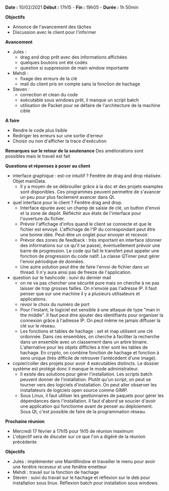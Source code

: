**Date :** 10/02/2021
**Début :** 17h15 - **Fin :** 19h05 - **Durée :** 1h 50min

**Objectifs**
- Annonce de l'avancement des tâches
- Discussion avec le client pour l'informer

**Avancement**
- Jules :
    - drag and drop prêt avec des informations affichées
    - quelques boutons ont été codés
    - question si suppression de main window importante
- Mehdi :
    - fixage des erreurs de la clé
    - mail du client pris en compte sans la fonction de hachage
- Steven :
    - correction et clean du code
    - exécutable sous windows prêt, il manque un script batch
    - utilisation de Packet pour se défaire de l'architecture de la machine cible

**A faire**
- Rendre le code plus lisible
- Rediriger les erreurs sur une sortie d'erreur
- Choisir ou non d'afficher la trace d'exécution

**Remarques sur le retour de la soutenance**
Des améliorations sont possibles mais le travail est fait

**Questions et réponses à poser au client**
- interface graphique : est-ce intuitif ? Fenêtre de drag and drop réalisée. Objet mainData.
    - Il y a moyen de se débrouiller grâce à la doc et des projets examples sont disponibles.
Ces programmes peuvent permettre de s'avancer un peu pour plus facilement avancer dans Qt.
- quel interface pour le client ? Fenêtre drag and drop.
    - Interface épurée avec un champ de saisie de clé, un button d'envoi et la zone de depôt.
Réfléchir aux états de l'interface pour l'ouverture du fichier.
     - Prévoir l'affichage d'infos quand le client se connecte et que le fichier est envoyé.
L'affichage de l'IP du correspondant peut être une bonne idée.
Peut-être un onglet pour envoyer et recevoir.
    - Prévoir des zones de feedback : très important en interface (donner des informations sur
ce qu'il se passe), éventuellement prévoir une barre de progression.
Le code qui fait le transfert peut appeler une fonction de progression du code natif.
La classe QTimer peut gérer l'envoi périodique de données.
    - Une autre solution peut être de faire l'envoi de fichier dans un thread.
Il n'y aura ainsi pas de freeze de l'application.
- question sur le hashcode : suivi du dernier mail
    - on ne va pas chercher une sécurité pure mais on cherche à ne pas laisser de trop grosses failles.
On n'envoie pas l'adresse IP. Il faut penser que sur une machine il y a plusieurs utilisateurs et applications.
    - revoir le choix du numéro de port
    - Pour l'instant, le logiciel est sensible à une attaque de type "man in the middle". Il faut peut être
ajouter des identifiants pour organiser la connexion grâce à l'adresse IP. On peut même ne jamais diffuser la clé
sur le réseau.
    - Les fonctions et tables de hachage : set et map utilisent une clé ordonnée. Dans ces ensembles,
on cherche à faciliter la recherche dans un ensemble avec un classement dans un arbre binaire. L'alternative
pour les objets difficiles à trier sont les tables de hachage. En crypto, on combine fonction de hachage et fonction
à sens unique (très difficile de retrouver l'antécédent d'une image).
- copier/coller des projets pour avoir 4 exécutables distincts. Le dossier système est protégé donc il manque le
mode administrateur.
    - Il existe des solutions pour gérer l'installation. Les scripts batch peuvent donner de l'installation.
Plutôt qu'un script, on peut se tourner vers des logiciels d'installation. On peut aller observer les
installateurs de logiciels open source comme GIMP.
    - Sous Linux, il faut utiliser les gestionnaires de paquets pour gérer les dépendances dans l'installation.
Il faut d'abord se soucier d'avoir une application qui fonctionne avant de penser au déploiement. Sous Qt, c'est
possible de faire de la programmation réseau.

**Prochaine réunion**
- Mercredi 17 février à 17h15 pour 1h15 de réunion maximum
- L'objectif sera de discuter sur ce que l'on a digéré de la réunion précédente

**Objectifs**
- Jules : implémenter une MainWindow et travailler le menu pour avoir une fenêtre receveur et une fenêtre emetteur
- Mehdi : travail sur la fonction de hachage
- Steven : suivi du travail sur le hachage et réflexion sur le deb pour installation sous linux.
Réflexion batch pour installation sous windows.